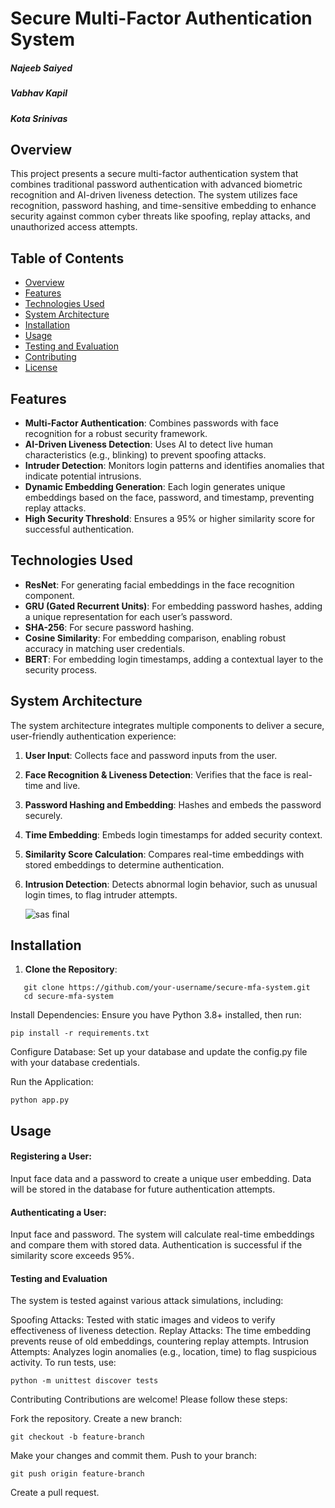 # Secure Multi-Factor Authentication System
##### Najeeb Saiyed
##### Vabhav Kapil
##### Kota Srinivas

## Overview
This project presents a secure multi-factor authentication system that combines traditional password authentication with advanced biometric recognition and AI-driven liveness detection. The system utilizes face recognition, password hashing, and time-sensitive embedding to enhance security against common cyber threats like spoofing, replay attacks, and unauthorized access attempts.

## Table of Contents
- [Overview](#overview)
- [Features](#features)
- [Technologies Used](#technologies-used)
- [System Architecture](#system-architecture)
- [Installation](#installation)
- [Usage](#usage)
- [Testing and Evaluation](#testing-and-evaluation)
- [Contributing](#contributing)
- [License](#license)

## Features
- **Multi-Factor Authentication**: Combines passwords with face recognition for a robust security framework.
- **AI-Driven Liveness Detection**: Uses AI to detect live human characteristics (e.g., blinking) to prevent spoofing attacks.
- **Intruder Detection**: Monitors login patterns and identifies anomalies that indicate potential intrusions.
- **Dynamic Embedding Generation**: Each login generates unique embeddings based on the face, password, and timestamp, preventing replay attacks.
- **High Security Threshold**: Ensures a 95% or higher similarity score for successful authentication.

## Technologies Used
- **ResNet**: For generating facial embeddings in the face recognition component.
- **GRU (Gated Recurrent Units)**: For embedding password hashes, adding a unique representation for each user’s password.
- **SHA-256**: For secure password hashing.
- **Cosine Similarity**: For embedding comparison, enabling robust accuracy in matching user credentials.
- **BERT**: For embedding login timestamps, adding a contextual layer to the security process.

## System Architecture
The system architecture integrates multiple components to deliver a secure, user-friendly authentication experience:
1. **User Input**: Collects face and password inputs from the user.
2. **Face Recognition & Liveness Detection**: Verifies that the face is real-time and live.
3. **Password Hashing and Embedding**: Hashes and embeds the password securely.
4. **Time Embedding**: Embeds login timestamps for added security context.
5. **Similarity Score Calculation**: Compares real-time embeddings with stored embeddings to determine authentication.
6. **Intrusion Detection**: Detects abnormal login behavior, such as unusual login times, to flag intruder attempts.

   ![sas final](https://github.com/user-attachments/assets/8e034644-3f42-4679-afcd-2d4d0cca7d98)


## Installation
1. **Clone the Repository**:
```
   git clone https://github.com/your-username/secure-mfa-system.git
   cd secure-mfa-system
   ```
   
Install Dependencies: Ensure you have Python 3.8+ installed, then run:

```
pip install -r requirements.txt
```
Configure Database: Set up your database and update the config.py file with your database credentials.

Run the Application:

```
python app.py
```
## Usage
#### Registering a User:

Input face data and a password to create a unique user embedding.
Data will be stored in the database for future authentication attempts.
#### Authenticating a User:

Input face and password.
The system will calculate real-time embeddings and compare them with stored data.
Authentication is successful if the similarity score exceeds 95%.
#### Testing and Evaluation
The system is tested against various attack simulations, including:

Spoofing Attacks: Tested with static images and videos to verify effectiveness of liveness detection.
Replay Attacks: The time embedding prevents reuse of old embeddings, countering replay attempts.
Intrusion Attempts: Analyzes login anomalies (e.g., location, time) to flag suspicious activity.
To run tests, use:
```
python -m unittest discover tests
```
Contributing
Contributions are welcome! Please follow these steps:

Fork the repository.
Create a new branch:
```
git checkout -b feature-branch
```
Make your changes and commit them.
Push to your branch:
```
git push origin feature-branch
```
Create a pull request.
